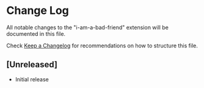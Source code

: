 # Change Log

All notable changes to the "i-am-a-bad-friend" extension will be documented in this file.

Check [Keep a Changelog](http://keepachangelog.com/) for recommendations on how to structure this file.

## [Unreleased]

- Initial release